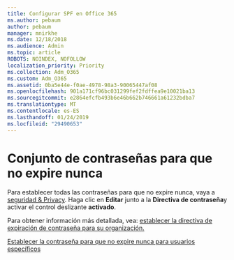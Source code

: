 ```yaml
---
title: Configurar SPF en Office 365
ms.author: pebaum
author: pebaum
manager: mnirkhe
ms.date: 12/18/2018
ms.audience: Admin
ms.topic: article
ROBOTS: NOINDEX, NOFOLLOW
localization_priority: Priority
ms.collection: Adm_O365
ms.custom: Adm_O365
ms.assetid: 0ba5e44e-f0ae-4978-98a3-90065447af08
ms.openlocfilehash: 901a171cf96bc031299fef2fdffea9e10021ba13
ms.sourcegitcommit: e2864efcfb493b6e46b662b746661a61232bdba7
ms.translationtype: MT
ms.contentlocale: es-ES
ms.lasthandoff: 01/24/2019
ms.locfileid: "29490653"
---
```

# <a name="set-passwords-to-never-expire"></a>Conjunto de contraseñas para que no expire nunca

Para establecer todas las contraseñas para que no expire nunca, vaya a [seguridad &amp; Privacy](https://portal.office.com/adminportal/home#/settings/security). Haga clic en **Editar** junto a la **Directiva de contraseña**y activar el control deslizante **activado**.
  
Para obtener información más detallada, vea: [establecer la directiva de expiración de contraseña para su organización.](https://support.office.com/article/0f54736f-eb22-414c-8273-498a0918678f)
  
[Establecer la contraseña para que no expire nunca para usuarios específicos](https://support.office.com/article/f493e3af-e1d8-4668-9211-230c245a0466)
  


